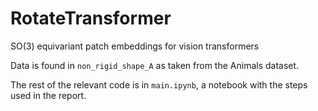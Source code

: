 # RotateTransformer
SO(3) equivariant patch embeddings for vision transformers

Data is found in ```non_rigid_shape_A``` as taken from the Animals dataset.

The rest of the relevant code is in ```main.ipynb```, a notebook with the steps used in the report.

